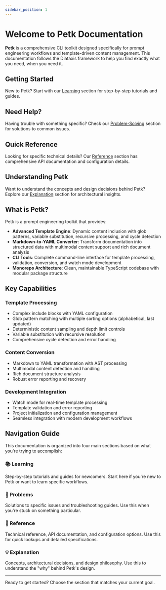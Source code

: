 ```yaml
---
sidebar_position: 1
---
```


# Welcome to Petk Documentation

**Petk** is a comprehensive CLI toolkit designed specifically for prompt engineering workflows and template-driven content management. This documentation follows the Diátaxis framework to help you find exactly what you need, when you need it.

## Getting Started

New to Petk? Start with our [Learning](./learning/) section for step-by-step tutorials and guides.

## Need Help?

Having trouble with something specific? Check our [Problem-Solving](./problems/) section for solutions to common issues.

## Quick Reference

Looking for specific technical details? Our [Reference](./reference/) section has comprehensive API documentation and configuration details.

## Understanding Petk

Want to understand the concepts and design decisions behind Petk? Explore our [Explanation](./explanation/) section for architectural insights.

## What is Petk?

Petk is a prompt engineering toolkit that provides:

- **Advanced Template Engine**: Dynamic content inclusion with glob patterns, variable substitution, recursive processing, and cycle detection
- **Markdown-to-YAML Converter**: Transform documentation into structured data with multimodal content support and rich document analysis
- **CLI Tools**: Complete command-line interface for template processing, validation, conversion, and watch mode development
- **Monorepo Architecture**: Clean, maintainable TypeScript codebase with modular package structure

## Key Capabilities

### Template Processing
- Complex include blocks with YAML configuration
- Glob pattern matching with multiple sorting options (alphabetical, last updated)
- Deterministic content sampling and depth limit controls
- Variable substitution with recursive resolution
- Comprehensive cycle detection and error handling

### Content Conversion
- Markdown to YAML transformation with AST processing
- Multimodal content detection and handling
- Rich document structure analysis
- Robust error reporting and recovery

### Development Integration
- Watch mode for real-time template processing
- Template validation and error reporting
- Project initialization and configuration management
- Seamless integration with modern development workflows

## Navigation Guide

This documentation is organized into four main sections based on what you're trying to accomplish:

### 📚 Learning
Step-by-step tutorials and guides for newcomers. Start here if you're new to Petk or want to learn specific workflows.

### 🔧 Problems
Solutions to specific issues and troubleshooting guides. Use this when you're stuck on something particular.

### 📖 Reference
Technical reference, API documentation, and configuration options. Use this for quick lookups and detailed specifications.

### 💡 Explanation
Concepts, architectural decisions, and design philosophy. Use this to understand the "why" behind Petk's design.

---

Ready to get started? Choose the section that matches your current goal.
